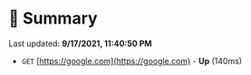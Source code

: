 # 📖 Summary
Last updated: **9/17/2021, 11:40:50 PM**

- `GET` [https://google.com](https://google.com) - **Up** (140ms)
